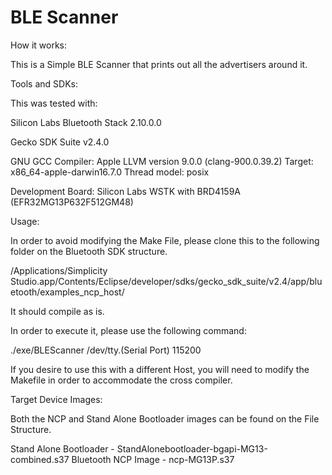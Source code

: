 # BLE Scanner

How it works:

This is a Simple BLE Scanner that prints out all the advertisers around it.

Tools and SDKs:

This was tested with:

Silicon Labs Bluetooth Stack 2.10.0.0

Gecko SDK Suite v2.4.0

GNU GCC Compiler: Apple LLVM version 9.0.0 (clang-900.0.39.2)
Target: x86_64-apple-darwin16.7.0
Thread model: posix


Development Board: Silicon Labs WSTK with BRD4159A (EFR32MG13P632F512GM48)

Usage:

In order to avoid modifying the Make File, please clone this to the following folder on the Bluetooth SDK structure.

/Applications/Simplicity Studio.app/Contents/Eclipse/developer/sdks/gecko_sdk_suite/v2.4/app/bluetooth/examples_ncp_host/

It should compile as is.

In order to execute it, please use the following command:

./exe/BLEScanner /dev/tty.(Serial Port) 115200

If you desire to use this with a different Host, you will need to modify the Makefile in order to accommodate the cross compiler.

Target Device Images:

Both the NCP and Stand Alone Bootloader images can be found on the File Structure.

Stand Alone Bootloader - StandAlonebootloader-bgapi-MG13-combined.s37
Bluetooth NCP Image - ncp-MG13P.s37
